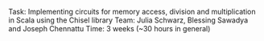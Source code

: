 Task: Implementing circuits for memory access, division and multiplication in Scala using the Chisel library
Team: Julia Schwarz, Blessing Sawadya and Joseph Chennattu
Time: 3 weeks (~30 hours in general)
